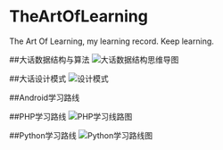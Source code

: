 # TheArtOfLearning
The Art Of Learning, my learning record. Keep learning.

##大话数据结构与算法
![大话数据结构思维导图](http://oe7mrvlxa.bkt.clouddn.com/大话数据结构思维导图.png)


##大话设计模式
![设计模式](http://oe7mrvlxa.bkt.clouddn.com/设计模式.png)


##Android学习路线


##PHP学习路线
![PHP学习线路图](http://oe7mrvlxa.bkt.clouddn.com/PHP学习线路图.png)


##Python学习路线
![Python学习路线图](http://oe7mrvlxa.bkt.clouddn.com/Python学习路线图.png)


